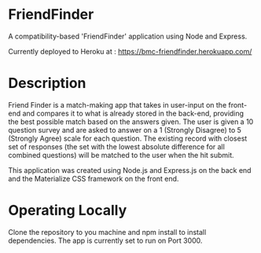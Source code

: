 # FriendFinder

A compatibility-based 'FriendFinder' application using Node and Express.

Currently deployed to Heroku at : https://bmc-friendfinder.herokuapp.com/

# Description

Friend Finder is a match-making app that takes in user-input on the front-end and compares it to what is already stored in the back-end, providing the best possible match based on the answers given. The user is given a 10 question survey and are asked to answer on a 1 (Strongly Disagree) to 5 (Strongly Agree) scale for each question. The existing record with closest set of responses (the set with the lowest absolute difference for all combined questions) will be matched to the user when the hit submit.

This application was created using Node.js and Express.js on the back end and the Materialize CSS framework on the front end. 

# Operating Locally

Clone the repository to you machine and npm install to install dependencies. The app is currently set to run on Port 3000.
